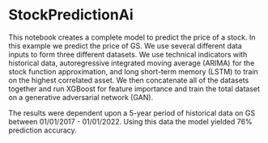 # StockPredictionAi
This notebook creates a complete model to predict the price of a stock. In this example we predict the price of GS. We use several different data inputs to form three different datasets. We use technical indicators with historical data, autoregressive integrated moving average (ARIMA) for the stock function approximation, and long short-term memory (LSTM)  to train on the highest correlated asset. We then concatenate all of the datasets together and run XGBoost for feature importance and train the total dataset on a generative adversarial network (GAN). 

The results were dependent upon a 5-year period of historical data on GS between 01/01/2017 - 01/01/2022. Using this data the model yielded 76% prediction accuracy.
